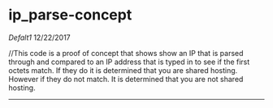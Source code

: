 # ip_parse-concept

*Defalt1* 12/22/2017

//This code is a proof of concept that shows show an IP that is parsed through and compared to an IP address that is typed in
to see if the first octets match. If they do it is determined that you are shared hosting. However if they do not match.
It is determined that you are not shared hosting.

_______________________________________________________________________________________________________________________________

